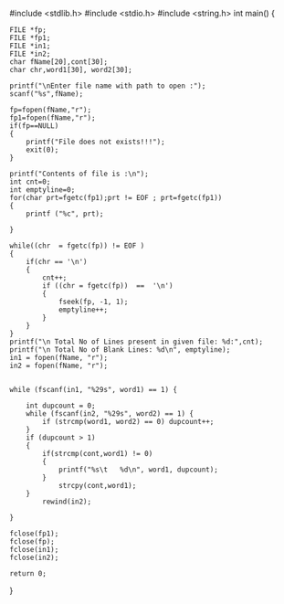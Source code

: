 
<!---
Mohamed161099/Mohamed161099 is a ✨ special ✨ repository because its `README.md` (this file) appears on your GitHub profile.
You can click the Preview link to take a look at your changes.
--->
#include <stdlib.h>
#include <stdio.h>
#include <string.h>
int main()
{
 
	FILE *fp;  
	FILE *fp1;  
	FILE *in1;
	FILE *in2;
	char fName[20],cont[30];
	char chr,word1[30], word2[30];
	
	printf("\nEnter file name with path to open :");
	scanf("%s",fName);

	fp=fopen(fName,"r");
	fp1=fopen(fName,"r");
	if(fp==NULL)
	{
		printf("File does not exists!!!");
		exit(0);
	}

	printf("Contents of file is :\n");
	int cnt=0;
	int emptyline=0;
	for(char prt=fgetc(fp1);prt != EOF ; prt=fgetc(fp1))
	{
		printf ("%c", prt);

	}

	while((chr  = fgetc(fp)) != EOF )
	{
		if(chr == '\n')
		{
			cnt++;
			if ((chr = fgetc(fp))  ==  '\n')
			{
				fseek(fp, -1, 1);
				emptyline++;
			}
		}
	}
	printf("\n Total No of Lines present in given file: %d:",cnt);
	printf("\n Total No of Blank Lines: %d\n", emptyline);
	in1 = fopen(fName, "r");
	in2 = fopen(fName, "r");


	while (fscanf(in1, "%29s", word1) == 1) {

		int dupcount = 0;
		while (fscanf(in2, "%29s", word2) == 1) {
			if (strcmp(word1, word2) == 0) dupcount++;
		}
		if (dupcount > 1) 
		{
			if(strcmp(cont,word1) != 0)
			{
				printf("%s\t   %d\n", word1, dupcount);
			}
				strcpy(cont,word1);
		}
			rewind(in2);

	}

    fclose(fp1);
    fclose(fp);
    fclose(in1);
    fclose(in2);

	return 0;
}

